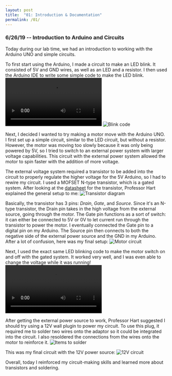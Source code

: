 ```yaml
---
layout: post
title:  "01: Introduction & Documentation"
permalink: /01/
---
```


### 6/26/19 -- Introduction to Arduino and Circuits

Today during our lab time, we had an introduction to working with the Arduino UNO and simple circuits.

To first start using the Arduino, I made a circuit to make an LED blink. It consisted of 5V and GND wires, as well as an LED and a resistor. I then used the Arduino IDE to write some simple code to make the LED blink. ![Blinking LED video](LED_blink.mp4) ![Blink code](LED_blink_code.png)

Next, I decided I wanted to try making a motor move with the Arduino UNO. I first set up a simple circuit, similar to the LED circuit, but without a resistor. However, the motor was moving too slowly because it was only being powered by 5V, so I tried to switch to an external power system with larger voltage capabilities. This circuit with the external power system allowed the motor to spin faster with the addition of more voltage.

The external voltage system required a transistor to be added into the circuit to properly regulate the higher voltage for the 5V Arduino, so I had to rewire my circuit. I used a MOFSET N-type transistor, which is a gated system. After looking at the [datasheet](http://www.vishay.com/docs/91308/sihld24.pdf) for the transistor, Professor Hart explained the general setup to me: ![Transistor diagram](transistor_diagram.png)

Basically, the transistor has 3 pins: _Drain_, _Gate_, and _Source_. Since it's an N-type transistor, the Drain pin takes in the high voltage from the external source, going through the motor. The Gate pin functions as a sort of switch: it can either be connected to 5V or 0V to let current run through the transistor to power the motor. I eventually connected the Gate pin to a digital pin on my Arduino. The Source pin then connects to both the negative side of the external power source and the GND in my Arduino. After a lot of confusion, here was my final setup: ![Motor circuit](motor_circuit.png)

Next, I used the exact same LED blinking code to make the motor switch on and off with the gated system. It worked very well, and I was even able to change the voltage while it was running! ![Blinking motor circuit](motor_circuit_blink.mp4)

After getting the external power source to work, Professor Hart suggested I should try using a 12V wall plugin to power my circuit. To use this plug, it required me to solder two wires onto the adaptor so it could be integrated into the circuit. I also resoldered the connections from the wires onto the motor to reinforce it. ![Items to solder](items_to_solder.png)

This was my final circuit with the 12V power source: ![12V circuit](12v_circuit.png)

Overall, today I reinforced my circuit-making skills and learned more about transistors and soldering.